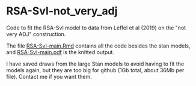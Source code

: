 # RSA-SvI-not_very_adj
Code to fit the RSA-SvI model to data from Leffel et al (2019) on the "not very ADJ" construction.

The file [RSA-SvI-main.Rmd](RSA-SvI-main.Rmd) contains all the code besides the stan models, and [RSA-SvI-main.pdf](RSA-SvI-main.pdf) is the knitted output.

I have saved draws from the large Stan models to avoid having to fit the models again, but they are too big for github (1Gb total, about 36Mb per file). Contact me if you want them.
